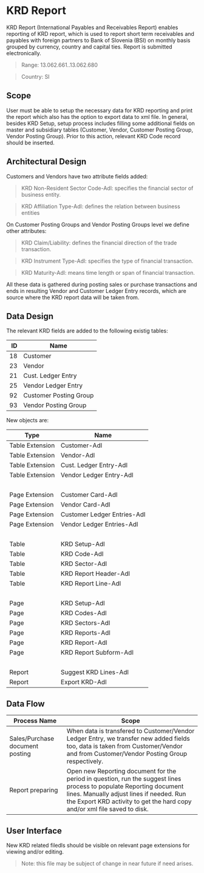 # KRD Report

KRD Report (International Payables and Receivables Report) enables reporting of KRD report, which is used to report short term receivables and payables with foreign partners to Bank of Slovenia (BSI) on monthly basis grouped by currency, country and capital ties. Report is submitted electronically.

> Range: 13.062.661..13.062.680

> Country: SI

## Scope

User must be able to setup the necessary data for KRD reporting and print the report which also has the option to export data to xml file. In general, besides KRD Setup, setup process includes filling some additional fields on master and subsidiary tables (Customer, Vendor, Customer Posting Group, Vendor Posting Group). Prior to this action, relevant KRD Code record should be inserted.

## Architectural Design

Customers and Vendors have two attribute fields added:
> KRD Non-Resident Sector Code-Adl: specifies the financial sector of business entity.

> KRD Affiliation Type-Adl: defines the relation between business entities

On Customer Posting Groups and Vendor Posting Groups level we define other attributes:
> KRD Claim/Liability: defines the financial direction of the trade transaction.

> KRD Instrument Type-Adl: specifies the type of financial transaction.

> KRD Maturity-Adl: means time length or span of financial transaction. 

All these data is gathered during posting sales or purchase transactions and ends in resulting Vendor and Customer Ledger Entry records, which are source where the KRD report data will be taken from.

## Data Design

The relevant KRD fields are added to the following existig tables:

ID|Name
--:|----
18|Customer
23|Vendor
21|Cust. Ledger Entry
25|Vendor Ledger Entry
92|Customer Posting Group
93|Vendor Posting Group

New objects are:

Type|Name
--|----|
Table Extension|Customer-Adl
Table Extension|Vendor-Adl
Table Extension|Cust. Ledger Entry-Adl
Table Extension|Vendor Ledger Entry-Adl
<br>|<br>
Page Extension|Customer Card-Adl
Page Extension|Vendor Card-Adl
Page Extension|Customer Ledger Entries-Adl
Page Extension|Vendor Ledger Entries-Adl
<br>|<br>
Table|KRD Setup-Adl
Table|KRD Code-Adl
Table|KRD Sector-Adl
Table|KRD Report Header-Adl
Table|KRD Report Line-Adl
<br>|<br>
Page|KRD Setup-Adl
Page|KRD Codes-Adl
Page|KRD Sectors-Adl
Page|KRD Reports-Adl
Page|KRD Report-Adl
Page|KRD Report Subform-Adl
<br>|<br>
Report|Suggest KRD Lines-Adl
Report|Export KRD-Adl

## Data Flow

Process Name|Scope
--|--
Sales/Purchase document posting|When data is transfered to Customer/Vendor Ledger Entry, we transfer new added fields too, data is taken from Customer/Vendor and from Customer/Vendor Posting Group respectively.
Report preparing|Open new Reporting document for the period in question, run the suggest lines process to populate Reporting document lines. Manually adjust lines if needed. Run the Export KRD activity to get the hard copy and/or xml file saved to disk.|

## User Interface

New KRD related filedls should be visible on relevant page extensions for viewing and/or editing.

>Note: this file may be subject of change in near future if need arises.